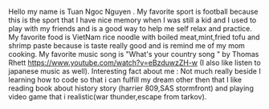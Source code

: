 Hello my name is Tuan Ngoc Nguyen .
My favorite sport is football because this is the sport that I have nice memory when I was still a kid and I used to play with my friends and is a good way to help me self relax and practice.
My favorite  food is VietNam rice noodle with boiled meat,mint,fried tofu and shrimp paste because is taste really good and is remind me of  my mom cooking.
My favorite music song is "What's your country song " by Thomas Rhett
https://www.youtube.com/watch?v=eBzduwzZH-w (I also like listen to japanese music as well).
Interesting fact about me :
Not much really beside I learning how to code  so that i can fulfill my dream other then that I like reading book about history story (harrier 809,SAS stormfront) and playing video game that i realistic(war thunder,escape from tarkov).